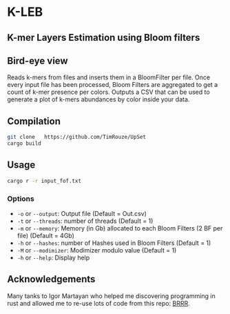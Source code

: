 # K-LEB

## K-mer Layers Estimation using Bloom filters

## Bird-eye view
Reads k-mers from files and inserts them in a BloomFilter per file. Once every input file has been processed, Bloom Filters are aggregated to get a count of k-mer presence per colors.
Outputs a CSV that can be used to generate a plot of k-mers abundances by color inside your data.

## Compilation

```sh
git clone   https://github.com/TimRouze/UpSet
cargo build
```

## Usage

```sh
cargo r -r input_fof.txt
```
### Options

- ```-o``` or ```--output```: Output file (Default = Out.csv) 
- ```-t``` or ```--threads```: number of threads (Default = 1)
- ```-m``` or ```--memory```: Memory (in Gb) allocated to each Bloom Filters (2 BF per file) (Default = 4Gb)
- ```-h``` or ```--hashes```: number of Hashes used in Bloom Filters (Default = 1)
- ```-M``` or ```--modimizer```: Modimizer modulo value (Default = 1)
- ```-h``` or ```--help```: Display help

## Acknowledgements
Many tanks to Igor Martayan who helped me discovering programming in rust and allowed me to re-use lots of code from this repo: [BRRR](https://www.github.com/imartayan/BRRR).
